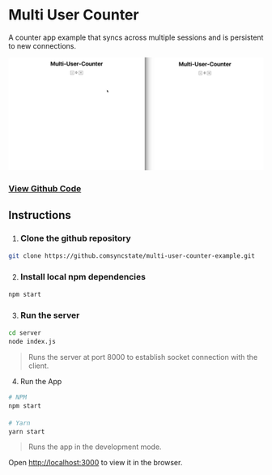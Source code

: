# Multi User Counter

A counter app example that syncs across multiple sessions and
is persistent to new connections.

![Multi-User-Counter](public/images/Counter.gif)

### [View Github Code](https://github.com/syncstate/multi-user-counter-example)

## Instructions

1.  ### Clone the github repository

```bash
git clone https://github.comsyncstate/multi-user-counter-example.git
```

2. ### Install local npm dependencies

```bash
npm start
```

3. ### Run the server

```bash
cd server
node index.js
```

> Runs the server at port 8000 to establish socket connection with the client.

4. Run the App

```bash
# NPM
npm start

# Yarn
yarn start
```

> Runs the app in the development mode.

Open <a href="http://localhost:3000" >http://localhost:3000</a> to view it in the browser.
